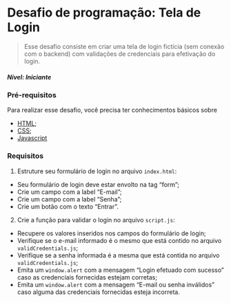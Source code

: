 # Desafio de programação: Tela de Login
> Esse desafio consiste em criar uma tela de login fictícia (sem conexão com o backend) com validações de credenciais para efetivação do login.

##### Nível: Iniciante

### Pré-requisitos
Para realizar esse desafio, você precisa ter conhecimentos básicos sobre

- [HTML]();
- [CSS]();
- [Javascript]()

### Requisitos
1. Estruture seu formulário de login no arquivo `index.html`:

- Seu formulário de login deve estar envolto na tag “form”;
- Crie um campo com a label “E-mail”;
- Crie um campo com a label “Senha”;
- Crie um botão com o texto “Entrar”.

2. Crie a função para validar o login no arquivo `script.js`:
- Recupere os valores inseridos nos campos do formulário de login;
- Verifique se o e-mail informado é o mesmo que está contido no arquivo `validCredentials.js`;
- Verifique se a senha informada é a mesma que está contida no arquivo `validCredentials.js`;
- Emita um `window.alert` com a mensagem “Login efetuado com sucesso” caso as credenciais fornecidas estejam corretas;
- Emita um `window.alert` com a mensagem “E-mail ou senha inválidos” caso alguma das credenciais fornecidas esteja incorreta.
